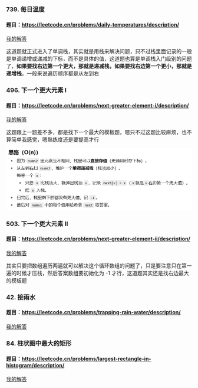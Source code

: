 ### 739. 每日温度
#### 题目：https://leetcode.cn/problems/daily-temperatures/description/

[我的解答](https://github.com/EthanQC/my-learning-record/blob/main/data-structure-and-algorithm/problems-record/monotonic-stack/739-daily-temperatures.md)

这道题就正式进入了单调栈，其实就是用栈来解决问题，只不过栈里面记录的一般是单调递增或递减的下标，而不是具体的值，这道题也算是单调栈入门级别的问题了，**如果要找右边第一个更大，那就是递减栈，如果要找右边第一个更小，那就是递增栈**，一般来说遍历顺序都是从左到右

### 496. 下一个更大元素 I
#### 题目：https://leetcode.cn/problems/next-greater-element-i/description/

[我的解答](https://github.com/EthanQC/my-learning-record/blob/main/data-structure-and-algorithm/problems-record/monotonic-stack/496-next-greater-element-i.md)

这题跟上一题差不多，都是找下一个最大的模板题，嗯只不过这题比较麻烦，也不算简单我感觉，嗯熟练度还是要提高才行

![alt text](496.png)

### 503. 下一个更大元素 II
#### 题目：https://leetcode.cn/problems/next-greater-element-ii/description/

[我的解答](https://github.com/EthanQC/my-learning-record/blob/main/data-structure-and-algorithm/problems-record/monotonic-stack/503-next-greater-element-ii.md)

其实只要把数组遍历两遍就可以解决这个循环数组的问题了，只是要注意只在第一遍的时候才压栈，然后答案数组要初始化为 -1 才行，这道题其实还是找右边最大的模板题

### 42. 接雨水
#### 题目：https://leetcode.cn/problems/trapping-rain-water/description/

[我的解答](https://github.com/EthanQC/my-learning-record/blob/main/data-structure-and-algorithm/problems-record/monotonic-stack/42-trapping-rain-water.md)



### 84. 柱状图中最大的矩形
#### 题目：https://leetcode.cn/problems/largest-rectangle-in-histogram/description/

[我的解答](https://github.com/EthanQC/my-learning-record/blob/main/data-structure-and-algorithm/problems-record/monotonic-stack/84-largest-rectangle-in-histogram.md)

